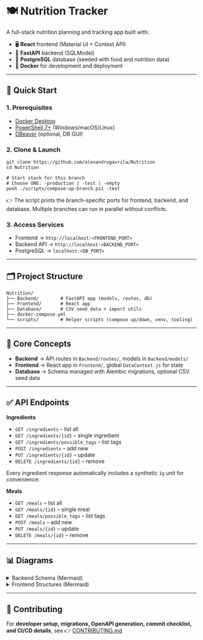# 🍽️ Nutrition Tracker

A full-stack nutrition planning and tracking app built with:

- 🖥️ **React** frontend (Material UI + Context API)
- 🐍 **FastAPI** backend (SQLModel)
- 🐘 **PostgreSQL** database (seeded with food and nutrition data)
- 🐳 **Docker** for development and deployment

---

## 🚀 Quick Start

### 1. Prerequisites

- [Docker Desktop](https://www.docker.com/products/docker-desktop)
- [PowerShell 7+](https://learn.microsoft.com/powershell/) (Windows/macOS/Linux)
- [DBeaver](https://dbeaver.io/download/) (optional, DB GUI)

### 2. Clone & Launch

```pwsh
git clone https://github.com/alexandrugavrila/Nutrition
cd Nutrition

# Start stack for this branch
# Choose ONE: -production | -test | -empty
pwsh ./scripts/compose-up-branch.ps1 -test
```

👉 The script prints the branch-specific ports for frontend, backend, and database.
Multiple branches can run in parallel without conflicts.

### 3. Access Services

- Frontend → `http://localhost:<FRONTEND_PORT>`
- Backend API → `http://localhost:<BACKEND_PORT>`
- PostgreSQL → `localhost:<DB_PORT>`

---

## 🗂️ Project Structure

```
Nutrition/
├── Backend/        # FastAPI app (models, routes, db)
├── Frontend/       # React app
├── Database/       # CSV seed data + import utils
├── docker-compose.yml
└── scripts/        # Helper scripts (compose up/down, venv, tooling)
```

---

## 🧠 Core Concepts

- **Backend** → API routes in `Backend/routes/`, models in `Backend/models/`
- **Frontend** → React app in `Frontend/`, global `DataContext.js` for state
- **Database** → Schema managed with Alembic migrations, optional CSV seed data

---

## ✅ API Endpoints

**Ingredients**

- `GET /ingredients` – list all
- `GET /ingredients/{id}` – single ingredient
- `GET /ingredients/possible_tags` – list tags
- `POST /ingredients` – add new
- `PUT /ingredients/{id}` – update
- `DELETE /ingredients/{id}` – remove

Every ingredient response automatically includes a synthetic `1g` unit for convenience.

**Meals**

- `GET /meals` – list all
- `GET /meals/{id}` – single meal
- `GET /meals/possible_tags` – list tags
- `POST /meals` – add new
- `PUT /meals/{id}` – update
- `DELETE /meals/{id}` – remove

---

## 📊 Diagrams

<details>
<summary>Backend Schema (Mermaid)</summary>

```mermaid
erDiagram
  INGREDIENT ||--o{ INGREDIENT_UNIT : has
  INGREDIENT ||--|| NUTRITION : contains
  INGREDIENT ||--o{ INGREDIENT_TAG : tagged_with
  INGREDIENT_TAG }o--|| POSSIBLE_INGREDIENT_TAG : references
  MEAL ||--o{ MEAL_INGREDIENT : includes
  MEAL_INGREDIENT }o--|| INGREDIENT : uses
  MEAL ||--o{ MEAL_TAG : tagged_with
  MEAL_TAG }o--|| POSSIBLE_MEAL_TAG : references
```

</details>

<details>
<summary>Frontend Structures (Mermaid)</summary>

```mermaid
classDiagram
  class Ingredient { id; name; Nutrition nutrition; IngredientUnit[] units }
  class Meal { id; name; MealIngredient[] ingredients; MealTag[] tags }
```

</details>

---

## 🤝 Contributing

For **developer setup, migrations, OpenAPI generation, commit checklist, and CI/CD details**, see
👉 [CONTRIBUTING.md](CONTRIBUTING.md)
